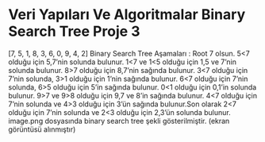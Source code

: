 # Veri Yapıları Ve Algoritmalar Binary Search Tree Proje 3 # 
[7, 5, 1, 8, 3, 6, 0, 9, 4, 2] 
Binary Search Tree Aşamaları :
Root 7 olsun. 5<7 olduğu için 5,7’nin solunda bulunur. 1<7 ve 1<5 olduğu için 1,5 ve 7’nin solunda bulunur.  8>7 olduğu için 8,7’nin sağında bulunur. 3<7 olduğu için 7’nin solunda, 3>1 olduğu için 1’nin sağında bulunur. 6<7 olduğu için 7’nin solunda, 6>5 olduğu için 5’in sağında bulunur. 0<1 olduğu için 0,1’in solunda bulunur. 9>7 ve 9>8 olduğu için 9,7 ve 8’in sağında bulunur. 4<7 olduğu için 7’nin solunda ve 4>3 olduğu için 3’ün sağında bulunur.Son olarak 2<7 olduğu için 7’nin solunda ve 2<3 olduğu için 2,3’ün solunda bulunur. 
image.png dosyasında binary search tree şekli gösterilmiştir. (ekran görüntüsü alınmıştır)


